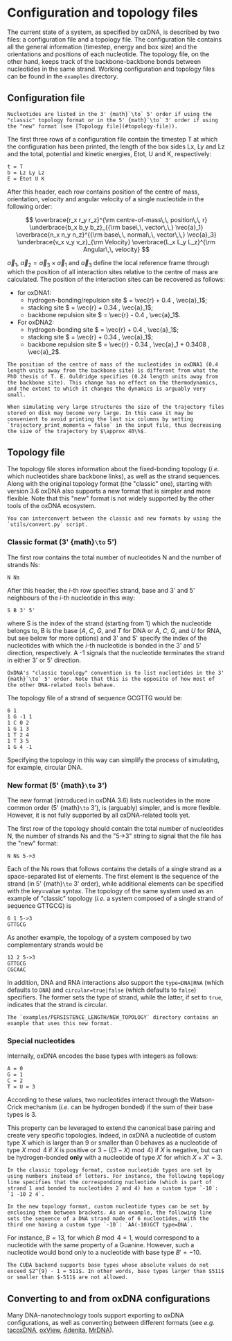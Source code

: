 # Configuration and topology files

The current state of a system, as specified by oxDNA, is described by two files: a configuration file and a topology file. The configuration file contains all the general information (timestep, energy and box size) and the orientations and positions of each nucleotide. The topology file, on the other hand, keeps track of the backbone-backbone bonds between nucleotides in the same strand. Working configuration and topology files can be found in the `examples` directory.

## Configuration file

```{warning}
Nucleotides are listed in the 3' {math}`\to` 5' order if using the "classic" topology format or in the 5' {math}`\to` 3' order if using the "new" format (see [Topology file](#topology-file)).
```

The first three rows of a configuration file contain the timestep T at which the configuration has been printed, the length of the box sides Lx, Ly and Lz and the total, potential and kinetic energies, Etot, U and K, respectively:

```text
t = T
b = Lz Ly Lz
E = Etot U K
```

After this header, each row contains position of the centre of mass, orientation, velocity and angular velocity of a single nucleotide in the following order: 

$$
\overbrace{r_x r_y r_z}^{\rm centre-of-mass\,\, position\,\, r} \underbrace{b_x b_y b_z}_{{\rm base\,\, vector\,\,} \vec{a}_1} \overbrace{n_x n_y n_z}^{{\rm base\,\, normal\,\, vector\,\,} \vec{a}_3} \underbrace{v_x v_y v_z}_{\rm Velocity} \overbrace{L_x L_y L_z}^{\rm Angular\,\, velocity}
$$

$\vec{a}_1$, $\vec{a}_2 = \vec{a}_3 \times \vec{a}_1$ and $\vec{a}_3$ define the local reference frame through which the position of all interaction sites relative to the centre of mass are calculated. The position of the interaction sites can be recovered as follows:

* for oxDNA1:
  * hydrogen-bonding/repulsion site $ = \vec{r} + 0.4 \, \vec{a}_1$;
  * stacking site $ = \vec{r} + 0.34 \, \vec{a}_1$;
  * backbone repulsion site $ = \vec{r} - 0.4 \, \vec{a}_1$.
* For oxDNA2:
  * hydrogen-bonding site $ = \vec{r} + 0.4 \, \vec{a}_1$;
  * stacking site $ = \vec{r} + 0.34 \, \vec{a}_1$;
  * backbone repulsion site $ = \vec{r} - 0.34 \, \vec{a}_1 + 0.3408 \, \vec{a}_2$.
  
```{warning}
The position of the centre of mass of the nucleotides in oxDNA1 (0.4 length units away from the backbone site) is different from what the PhD thesis of T. E. Ouldridge specifies (0.24 length units away from the backbone site). This change has no effect on the thermodynamics, and the extent to which it changes the dynamics is arguably very small.
```
  
```{note}
When simulating very large structures the size of the trajectory files stored on disk may become very large. In this case it may be convenient to avoid printing the last six columns by setting `trajectory_print_momenta = false` in the input file, thus decreasing the size of the trajectory by $\approx 40\%$. 
```

## Topology file

The topology file stores information about the fixed-bonding topology (*i.e.* which nucleotides share backbone links), as well as the strand sequences. Along with the original topology format (the "classic" one), starting with version 3.6 oxDNA also supports a new format that is simpler and more flexible. Note that this "new" format is not widely supported by the other tools of the oxDNA ecosystem. 

```{note}
You can interconvert between the classic and new formats by using the `utils/convert.py` script.
```

### Classic format (3' {math}`\to` 5')

The first row contains the total number of nucleotides N and the number of strands Ns: 

```text
N Ns
```

After this header, the *i*-th row specifies strand, base and 3' and 5' neighbours of the *i*-th nucleotide in this way:

```text
S B 3' 5'
```

where S is the index of the strand (starting from 1) which the nucleotide belongs to, B is the base (*A*, *C*, *G*, and *T* for DNA or *A*, *C*, *G*, and *U* for RNA, but see below for more options) and 3' and 5' specify the index of the nucleotides with which the *i*-th nucleotide is bonded in the 3' and 5' direction, respectively. A -1 signals that the nucleotide terminates the strand in either 3' or 5' direction. 

```{warning}
OxDNA's "classic topology" convention is to list nucleotides in the 3' {math}`\to` 5' order. Note that this is the opposite of how most of the other DNA-related tools behave.
```

The topology file of a strand of sequence GCGTTG would be:

```text
6 1
1 G -1 1
1 C 0 2
1 G 1 3
1 T 2 4
1 T 3 5
1 G 4 -1
```

Specifying the topology in this way can simplify the process of simulating, for example, circular DNA.

### New format (5' {math}`\to` 3')

The new format (introduced in oxDNA 3.6) lists nucleotides in the more common order (5' {math}`\to` 3'), is (arguably) simpler, and is more flexible. However, it is not fully supported by all oxDNA-related tools yet.

The first row of the topology should contain the total number of nucleotides N, the number of strands Ns and the "5->3" string to signal that the file has the "new" format:

```text
N Ns 5->3
```

Each of the Ns rows that follows contains the details of a single strand as a space-separated list of elements. The first element is the sequence of the strand (in 5' {math}`\to` 3' order), while additional elements can be specified with the key=value syntax. The topology of the same system used as an example of "classic" topology (*i.e.* a system composed of a single strand of sequence GTTGCG) is

```text
6 1 5->3
GTTGCG
```

As another example, the topology of a system composed by two complementary strands would be

```
12 2 5->3
GTTGCG
CGCAAC
```

In addition, DNA and RNA interactions also support the `type=DNA|RNA` (which defaults to `DNA`) and `circular=true|false` (which defaults to `false`) specifiers. The former sets the type of strand, while the latter, if set to `true`, indicates that the strand is circular.

```{note}
The `examples/PERSISTENCE_LENGTH/NEW_TOPOLOGY` directory contains an example that uses this new format.
```

### Special nucleotides

Internally, oxDNA encodes the base types with integers as follows:

```text
A = 0
G = 1
C = 2
T = U = 3
```

According to these values, two nucleotides interact through the Watson-Crick mechanism (*i.e.* can be hydrogen bonded) if the sum of their base types is 3. 

This property can be leveraged to extend the canonical base pairing and create very specific topologies. Indeed, in oxDNA a nucleotide of custom type X which is larger than 9 or smaller than 0 behaves as a nucleotide of type $X \bmod 4$ if $X$ is positive or $3 - ((3 - X) \bmod 4)$ if $X$ is negative, but can be hydrogen-bonded **only** with a nucleotide of type $X'$ for which $X + X' = 3$.

```{note}
In the classic topology format, custom nucleotide types are set by using numbers instead of letters. For instance, the following topology line specifies that the corresponding nucleotide (which is part of strand 1 and bonded to nucleotides 2 and 4) has a custom type `-10`: `1 -10 2 4`.

In the new topology format, custom nucleotide types can be set by enclosing them between brackets. As an example, the following line sets the sequence of a DNA strand made of 6 nucleotides, with the third one having a custom type `-10`: `AA(-10)GCT type=DNA`.
```

For instance, $B = 13$, for which $B \bmod 4 = 1$, would correspond to a nucleotide with the same property of a Guanine. However, such a nucleotide would bond only to a nucleotide with base type $B' = -10$.

```{warning}
The CUDA backend supports base types whose absolute values do not exceed $2^{9} - 1 = 511$. In other words, base types larger than $511$ or smaller than $-511$ are not allowed.
```

## Converting to and from oxDNA configurations

Many DNA-nanotechnology tools support exporting to oxDNA configurations, as well as converting between different formats (see *e.g.* [tacoxDNA](https://doi.org/10.1002/jcc.26029), [oxView](https://academic.oup.com/nar/article/48/12/e72/5843822), [Adenita](https://doi.org/10.1093/nar/gkaa593), [MrDNA](https://doi.org/10.1093/nar/gkaa200)).
